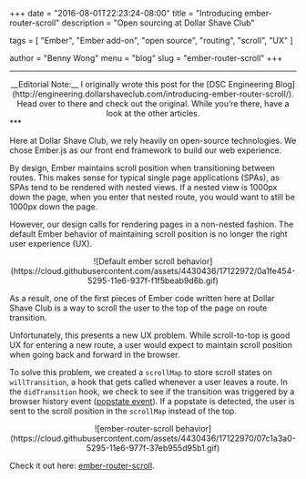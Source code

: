+++
date = "2016-08-01T22:23:24-08:00"
title = "Introducing ember-router-scroll"
description = "Open sourcing at Dollar Shave Club"

tags = [
  "Ember",
  "Ember add-on",
  "open source",
  "routing",
  "scroll",
  "UX"
]

author = "Benny Wong"
menu = "blog"
slug = "ember-router-scroll"
+++

***
<center>
__Editorial Note:__ I originally wrote this post for the [DSC Engineering Blog](http://engineering.dollarshaveclub.com/introducing-ember-router-scroll/).  Head over to there and check out the original.  While you’re there, have a look at the other articles.
</center>
***


Here at Dollar Shave Club, we rely heavily on open-source technologies.
We chose Ember.js as our front end framework to build our web experience.

By design, Ember maintains scroll position when transitioning between routes.
This makes sense for typical single page applications (SPAs), as SPAs tend to be rendered with nested views.
If a nested view is 1000px down the page, when you enter that nested route, you would want to still be 1000px down the page.

However, our design calls for rendering pages in a non-nested fashion.
The default Ember behavior of maintaining scroll position is no longer the right user experience (UX).

<center>
![Default ember scroll behavior](https://cloud.githubusercontent.com/assets/4430436/17122972/0a1fe454-5295-11e6-937f-f1f5beab9d6b.gif)
</center>

As a result, one of the first pieces of Ember code written here at Dollar Shave Club is a way to scroll the user to the top of the page on route transition.

Unfortunately, this presents a new UX problem.
While scroll-to-top is good UX for entering a new route, a user would expect to maintain scroll position when going back and forward in the browser.

To solve this problem, we created a `scrollMap` to store scroll states on `willTransition`, a hook that gets called whenever a user leaves a route.
In the `didTransition` hook, we check to see if the transition was triggered by a browser history event ([popstate event](https://developer.mozilla.org/en-US/docs/Web/Events/popstate)).
If a popstate is detected, the user is sent to the scroll position in the `scrollMap` instead of the top.

<center>
![ember-router-scroll behavior](https://cloud.githubusercontent.com/assets/4430436/17122970/07c1a3a0-5295-11e6-977f-37eb955d95b1.gif)
</center>

Check it out here: [ember-router-scroll](https://github.com/dollarshaveclub/ember-router-scroll).
